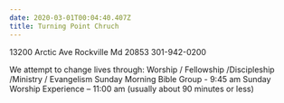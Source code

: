 ```yaml
---
date: 2020-03-01T00:04:40.407Z
title: Turning Point Chruch
---
```

13200 Arctic Ave Rockville Md 20853 301-942-0200

We attempt to change lives through: Worship / Fellowship /Discipleship /Ministry / Evangelism
Sunday Morning Bible Group - 9:45 am
Sunday Worship Experience – 11:00 am (usually about 90 minutes or less)

